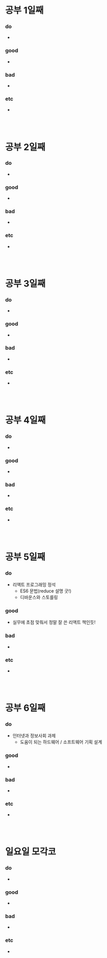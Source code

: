 # 공부 1일째 
### do
- 

### good
- 

### bad
- 

### etc
- 

<br /><br />

# 공부 2일째 
### do
-

### good
-

### bad
-

### etc
-

<br /><br />

# 공부 3일째 
### do
-

### good
-

### bad
-

### etc
-

<br /><br />

# 공부 4일째 
### do
-

### good
-

### bad
-

### etc
- 

<br /><br />

# 공부 5일째 
### do
- 리액트 프로그래밍 정석
  - ES6 문법(reduce 설명 굿!)
  - 디바운스와 스토를링

### good
- 실무에 초점 맞춰서 정말 잘 쓴 리액트 책인듯!

### bad
- 

### etc
- 

<br /><br />

# 공부 6일째 
### do
- 인터넷과 정보사회 과제
  - 도움이 되는 하드웨어 / 소프트웨어 기획 설계

### good
-
 
### bad
-

### etc
-

<br /><br />

# 일요일 모각코
### do
-

### good
-

### bad
- 

### etc
-

<br /><br />
